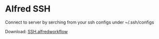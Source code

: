 # Alfred SSH

Connect to server by serching from your ssh configs under ~/.ssh/configs

Download: [SSH.alfredworkflow](https://github.com/shaoshing/alfred-ssh/raw/master/SSH.alfredworkflow)

